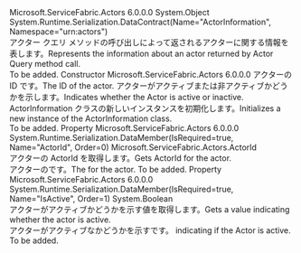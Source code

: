 <Type Name="ActorInformation" FullName="Microsoft.ServiceFabric.Actors.Query.ActorInformation">
  <TypeSignature Language="C#" Value="public sealed class ActorInformation" />
  <TypeSignature Language="ILAsm" Value=".class public auto ansi serializable sealed beforefieldinit ActorInformation extends System.Object" />
  <TypeSignature Language="DocId" Value="T:Microsoft.ServiceFabric.Actors.Query.ActorInformation" />
  <TypeSignature Language="VB.NET" Value="Public NotInheritable Class ActorInformation" />
  <TypeSignature Language="F#" Value="type ActorInformation = class" />
  <AssemblyInfo>
    <AssemblyName>Microsoft.ServiceFabric.Actors</AssemblyName>
    <AssemblyVersion>6.0.0.0</AssemblyVersion>
  </AssemblyInfo>
  <Base>
    <BaseTypeName>System.Object</BaseTypeName>
  </Base>
  <Interfaces />
  <Attributes>
    <Attribute>
      <AttributeName>System.Runtime.Serialization.DataContract(Name="ActorInformation", Namespace="urn:actors")</AttributeName>
    </Attribute>
  </Attributes>
  <Docs>
    <summary>
            <span data-ttu-id="d205e-101">アクター クエリ メソッドの呼び出しによって返されるアクターに関する情報を表します。</span><span class="sxs-lookup"><span data-stu-id="d205e-101">Represents the information about an actor returned by Actor Query method call.</span></span> 
            </summary>
    <remarks>To be added.</remarks>
  </Docs>
  <Members>
    <Member MemberName=".ctor">
      <MemberSignature Language="C#" Value="public ActorInformation (Microsoft.ServiceFabric.Actors.ActorId actorId, bool isActive);" />
      <MemberSignature Language="ILAsm" Value=".method public hidebysig specialname rtspecialname instance void .ctor(class Microsoft.ServiceFabric.Actors.ActorId actorId, bool isActive) cil managed" />
      <MemberSignature Language="DocId" Value="M:Microsoft.ServiceFabric.Actors.Query.ActorInformation.#ctor(Microsoft.ServiceFabric.Actors.ActorId,System.Boolean)" />
      <MemberSignature Language="F#" Value="new Microsoft.ServiceFabric.Actors.Query.ActorInformation : Microsoft.ServiceFabric.Actors.ActorId * bool -&gt; Microsoft.ServiceFabric.Actors.Query.ActorInformation" Usage="new Microsoft.ServiceFabric.Actors.Query.ActorInformation (actorId, isActive)" />
      <MemberType>Constructor</MemberType>
      <AssemblyInfo>
        <AssemblyName>Microsoft.ServiceFabric.Actors</AssemblyName>
        <AssemblyVersion>6.0.0.0</AssemblyVersion>
      </AssemblyInfo>
      <Parameters>
        <Parameter Name="actorId" Type="Microsoft.ServiceFabric.Actors.ActorId" />
        <Parameter Name="isActive" Type="System.Boolean" />
      </Parameters>
      <Docs>
        <param name="actorId"><span data-ttu-id="d205e-102">アクターの ID です。</span><span class="sxs-lookup"><span data-stu-id="d205e-102">The ID of the actor.</span></span></param>
        <param name="isActive"><span data-ttu-id="d205e-103">アクターがアクティブまたは非アクティブかどうかを示します。</span><span class="sxs-lookup"><span data-stu-id="d205e-103">Indicates whether the Actor is active or inactive.</span></span></param>
        <summary>
            <span data-ttu-id="d205e-104">ActorInformation クラスの新しいインスタンスを初期化します。</span><span class="sxs-lookup"><span data-stu-id="d205e-104">Initializes a new instance of the ActorInformation class.</span></span>
            </summary>
        <remarks>To be added.</remarks>
      </Docs>
    </Member>
    <Member MemberName="ActorId">
      <MemberSignature Language="C#" Value="public Microsoft.ServiceFabric.Actors.ActorId ActorId { get; }" />
      <MemberSignature Language="ILAsm" Value=".property instance class Microsoft.ServiceFabric.Actors.ActorId ActorId" />
      <MemberSignature Language="DocId" Value="P:Microsoft.ServiceFabric.Actors.Query.ActorInformation.ActorId" />
      <MemberSignature Language="VB.NET" Value="Public ReadOnly Property ActorId As ActorId" />
      <MemberSignature Language="F#" Value="member this.ActorId : Microsoft.ServiceFabric.Actors.ActorId" Usage="Microsoft.ServiceFabric.Actors.Query.ActorInformation.ActorId" />
      <MemberType>Property</MemberType>
      <AssemblyInfo>
        <AssemblyName>Microsoft.ServiceFabric.Actors</AssemblyName>
        <AssemblyVersion>6.0.0.0</AssemblyVersion>
      </AssemblyInfo>
      <Attributes>
        <Attribute>
          <AttributeName>System.Runtime.Serialization.DataMember(IsRequired=true, Name="ActorId", Order=0)</AttributeName>
        </Attribute>
      </Attributes>
      <ReturnValue>
        <ReturnType>Microsoft.ServiceFabric.Actors.ActorId</ReturnType>
      </ReturnValue>
      <Docs>
        <summary>
            <span data-ttu-id="d205e-105">アクターの ActorId を取得します。</span><span class="sxs-lookup"><span data-stu-id="d205e-105">Gets ActorId for the actor.</span></span>
            </summary>
        <value><span data-ttu-id="d205e-106"><see cref="T:Microsoft.ServiceFabric.Actors.ActorId" />アクターのです。</span><span class="sxs-lookup"><span data-stu-id="d205e-106">The <see cref="T:Microsoft.ServiceFabric.Actors.ActorId" /> for the actor.</span></span></value>
        <remarks>To be added.</remarks>
      </Docs>
    </Member>
    <Member MemberName="IsActive">
      <MemberSignature Language="C#" Value="public bool IsActive { get; }" />
      <MemberSignature Language="ILAsm" Value=".property instance bool IsActive" />
      <MemberSignature Language="DocId" Value="P:Microsoft.ServiceFabric.Actors.Query.ActorInformation.IsActive" />
      <MemberSignature Language="VB.NET" Value="Public ReadOnly Property IsActive As Boolean" />
      <MemberSignature Language="F#" Value="member this.IsActive : bool" Usage="Microsoft.ServiceFabric.Actors.Query.ActorInformation.IsActive" />
      <MemberType>Property</MemberType>
      <AssemblyInfo>
        <AssemblyName>Microsoft.ServiceFabric.Actors</AssemblyName>
        <AssemblyVersion>6.0.0.0</AssemblyVersion>
      </AssemblyInfo>
      <Attributes>
        <Attribute>
          <AttributeName>System.Runtime.Serialization.DataMember(IsRequired=true, Name="IsActive", Order=1)</AttributeName>
        </Attribute>
      </Attributes>
      <ReturnValue>
        <ReturnType>System.Boolean</ReturnType>
      </ReturnValue>
      <Docs>
        <summary>
            <span data-ttu-id="d205e-107">アクターがアクティブかどうかを示す値を取得します。</span><span class="sxs-lookup"><span data-stu-id="d205e-107">Gets a value indicating whether the actor is active.</span></span>
            </summary>
        <value>
          <span data-ttu-id="d205e-108"><see cref="T:System.Boolean" />アクターがアクティブなかどうかを示すです。</span><span class="sxs-lookup"><span data-stu-id="d205e-108"><see cref="T:System.Boolean" /> indicating if the Actor is active.</span></span></value>
        <remarks>To be added.</remarks>
      </Docs>
    </Member>
  </Members>
</Type>